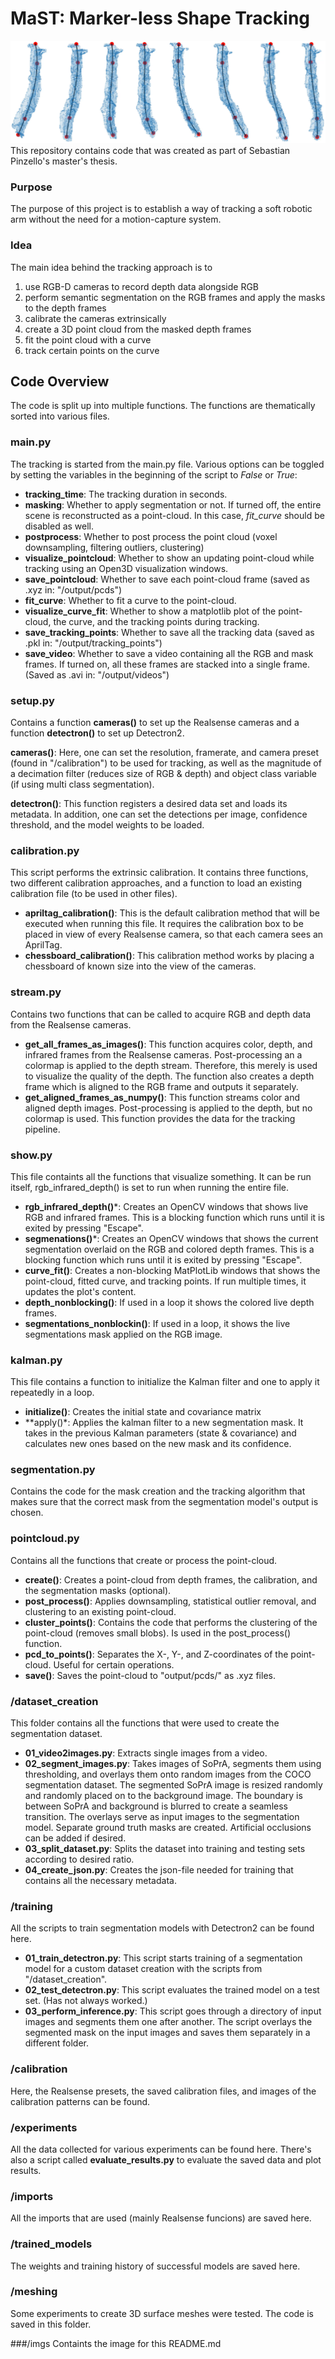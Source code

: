 # MaST: Marker-less Shape Tracking
![Image](/imgs/tracking.png)
This repository contains code that was created as part of Sebastian Pinzello's master's thesis.

### Purpose
The purpose of this project is to establish a way of tracking a soft robotic arm without the need for a motion-capture system.

### Idea
The main idea behind the tracking approach is to
1. use RGB-D cameras to record depth data alongside RGB
2. perform semantic segmentation on the RGB frames and apply the masks to the depth frames
3. calibrate the cameras extrinsically
4. create a 3D point cloud from the masked depth frames
5. fit the point cloud with a curve
6. track certain points on the curve

## Code Overview
The code is split up into multiple functions. The functions are thematically sorted into various files.

### main.py
The tracking is started from the main.py file. Various options can be toggled by setting the variables in the beginning of the script to _False_ or _True_:

- **tracking_time**:            The tracking duration in seconds.
- **masking**:                  Whether to apply segmentation or not. If turned off, the entire scene is reconstructed as a point-cloud. In this case, _fit_curve_ should be disabled as well.
- **postprocess**:              Whether to post process the point cloud (voxel downsampling, filtering outliers, clustering)
- **visualize_pointcloud**:     Whether to show an updating point-cloud while tracking using an Open3D visualization windows.
- **save_pointcloud**:          Whether to save each point-cloud frame (saved as .xyz in: "/output/pcds")
- **fit_curve**:                Whether to fit a curve to the point-cloud.
- **visualize_curve_fit**:      Whether to show a matplotlib plot of the point-cloud, the curve, and the tracking points during tracking.
- **save_tracking_points**:     Whether to save all the tracking data (saved as .pkl in: "/output/tracking_points")
- **save_video**:               Whether to save a video containing all the RGB and mask frames. If turned on, all these frames are stacked into a single frame. (Saved as .avi in: "/output/videos")

### setup.py
Contains a function **cameras()** to set up the Realsense cameras and a function **detectron()** to set up Detectron2.

**cameras()**: Here, one can set the resolution, framerate, and camera preset (found in "/calibration") to be used for tracking, as well as the magnitude of a decimation filter (reduces size of RGB & depth) and object class variable (if using multi class segmentation).

**detectron()**: This function registers a desired data set and loads its metadata. In addition, one can set the detections per image, confidence threshold, and the model weights to be loaded.

### calibration.py
This script performs the extrinsic calibration. It contains three functions, two different calibration approaches, and a function to load an existing calibration file (to be used in other files).
- **apriltag_calibration()**: This is the default calibration method that will be executed when running this file. It requires the calibration box to be placed in view of every Realsense camera, so that each camera sees an AprilTag.
- **chessboard_calibration()**: This calibration method works by placing a chessboard of known size into the view of the cameras.

### stream.py
Contains two functions that can be called to acquire RGB and depth data from the Realsense cameras.
- **get_all_frames_as_images()**: This function acquires color, depth, and infrared frames from the Realsense cameras. Post-processing an a colormap is applied to the depth stream. Therefore, this merely is used to visualize the quality of the depth. The function also creates a depth frame which is aligned to the RGB frame and outputs it separately.
- **get_aligned_frames_as_numpy()**: This function streams color and aligned depth images. Post-processing is applied to the depth, but no colormap is used. This function provides the data for the tracking pipeline.

### show.py
This file containts all the functions that visualize something. It can be run itself, rgb_infrared_depth() is set to run when running the entire file.
- **rgb_infrared_depth()***: Creates an OpenCV windows that shows live RGB and infrared frames. This is a blocking function which runs until it is exited by pressing "Escape".
- **segmenations()***: Creates an OpenCV windows that shows the current segmentation overlaid on the RGB and colored depth frames. This is a blocking function which runs until it is exited by pressing "Escape".
- **curve_fit()**: Creates a non-blocking MatPlotLib windows that shows the point-cloud, fitted curve, and tracking points. If run multiple times, it updates the plot's content.
- **depth_nonblocking()**: If used in a loop it shows the colored live depth frames.
- **segmentations_nonblockin()**: If used in a loop, it shows the live segmentations mask applied on the RGB image.

### kalman.py
This file contains a function to initialize the Kalman filter and one to apply it repeatedly in a loop.
- **initialize()**: Creates the initial state and covariance matrix
- **apply()*: Applies the kalman filter to a new segmentation mask. It takes in the previous Kalman parameters (state & covariance) and calculates new ones based on the new mask and its confidence.

### segmentation.py
Contains the code for the mask creation and the tracking algorithm that makes sure that the correct mask from the segmentation model's output is chosen.

### pointcloud.py
Contains all the functions that create or process the point-cloud.
- **create()**: Creates a point-cloud from depth frames, the calibration, and the segmentation masks (optional).
- **post_process()**: Applies downsampling, statistical outlier removal, and clustering to an existing point-cloud.
- **cluster_points()**: Contains the code that performs the clustering of the point-cloud (removes small blobs). Is used in the post_process() function.
- **pcd_to_points()**: Separates the X-, Y-, and Z-coordinates of the point-cloud. Useful for certain operations.
- **save()**: Saves the point-cloud to "output/pcds/" as .xyz files.

### /dataset_creation
This folder contains all the functions that were used to create the segmentation dataset.
- **01_video2images.py**: Extracts single images from a video.
- **02_segment_images.py**: Takes images of SoPrA, segments them using thresholding, and overlays them onto random images from the COCO segmentation dataset. The segmented SoPrA image is resized randomly and randomly placed on to the background image. The boundary is between SoPrA and background is blurred to create a seamless transition. The overlays serve as input images to the segmentation model. Separate ground truth masks are created. Artificial occlusions can be added if desired.
- **03_split_dataset.py**: Splits the dataset into training and testing sets according to desired ratio.
- **04_create_json.py**: Creates the json-file needed for training that contains all the necessary metadata.

### /training
All the scripts to train segmentation models with Detectron2 can be found here.
- **01_train_detectron.py**: This script starts training of a segmentation model for a custom dataset creation with the scripts from "/dataset_creation".
- **02_test_detectron.py**: This script evaluates the trained model on a test set. (Has not always worked.)
- **03_perform_inference.py**: This script goes through a directory of input images and segments them one after another. The script overlays the segmented mask on the input images and saves them separately in a different folder.

### /calibration
Here, the Realsense presets, the saved calibration files, and images of the calibration patterns can be found.

### /experiments
All the data collected for various experiments can be found here. There's also a script called **evaluate_results.py** to evaluate the saved data and plot results.

### /imports
All the imports that are used (mainly Realsense funcions) are saved here.

### /trained_models
The weights and training history of successful models are saved here.

### /meshing
Some experiments to create 3D surface meshes were tested. The code is saved in this folder.

###/imgs
Containts the image for this README.md
